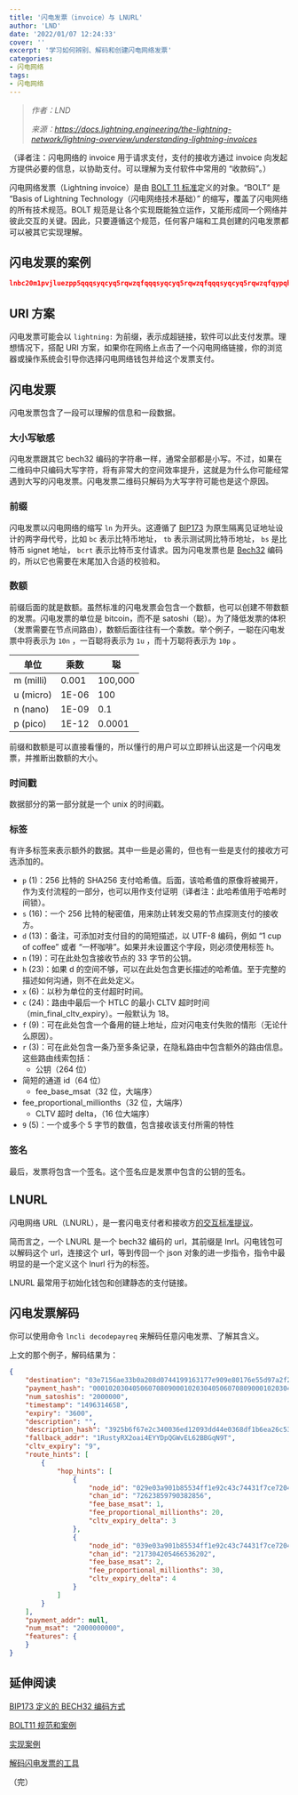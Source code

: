 ```yaml
---
title: '闪电发票（invoice）与 LNURL'
author: 'LND'
date: '2022/01/07 12:24:33'
cover: ''
excerpt: '学习如何辨别、解码和创建闪电网络发票'
categories:
- 闪电网络
tags:
- 闪电网络
---
```



> *作者：LND*
> 
> *来源：<https://docs.lightning.engineering/the-lightning-network/lightning-overview/understanding-lightning-invoices>*



（译者注：闪电网络的 invoice 用于请求支付，支付的接收方通过 invoice 向发起方提供必要的信息，以协助支付。可以理解为支付软件中常用的 “收款码”。）

闪电网络发票（Lightning invoice）是由 [BOLT 11 标准](https://github.com/lightningnetwork/lightning-rfc/blob/master/11-payment-encoding.md)定义的对象。“BOLT” 是 “Basis of Lightning Technology（闪电网络技术基础）” 的缩写，覆盖了闪电网络的所有技术规范。BOLT 规范是让各个实现既能独立运作，又能形成同一个网络并彼此交互的关键。因此，只要遵循这个规范，任何客户端和工具创建的闪电发票都可以被其它实现理解。

## 闪电发票的案例

```json
lnbc20m1pvjluezpp5qqqsyqcyq5rqwzqfqqqsyqcyq5rqwzqfqqqsyqcyq5rqwzqfqypqhp58yjmdan79s6qqdhdzgynm4zwqd5d7xmw5fk98klysy043l2ahrqsfpp3qjmp7lwpagxun9pygexvgpjdc4jdj85fr9yq20q82gphp2nflc7jtzrcazrra7wwgzxqc8u7754cdlpfrmccae92qgzqvzq2ps8pqqqqqqpqqqqq9qqqvpeuqafqxu92d8lr6fvg0r5gv0heeeqgcrqlnm6jhphu9y00rrhy4grqszsvpcgpy9qqqqqqgqqqqq7qqzqj9n4evl6mr5aj9f58zp6fyjzup6ywn3x6sk8akg5v4tgn2q8g4fhx05wf6juaxu9760yp46454gpg5mtzgerlzezqcqvjnhjh8z3g2qqdhhwkj
```

## URI 方案

闪电发票可能会以 `lightning:` 为前缀，表示成超链接，软件可以此支付发票。理想情况下，搭配 URI 方案，如果你在网络上点击了一个闪电网络链接，你的浏览器或操作系统会引导你选择闪电网络钱包并给这个发票支付。

## 闪电发票

闪电发票包含了一段可以理解的信息和一段数据。

### 大小写敏感

闪电发票跟其它 bech32 编码的字符串一样，通常全部都是小写。不过，如果在二维码中只编码大写字符，将有非常大的空间效率提升，这就是为什么你可能经常遇到大写的闪电发票。闪电发票二维码只解码为大写字符可能也是这个原因。

### 前缀

闪电发票以闪电网络的缩写 `ln` 为开头。这遵循了 [BIP173](https://github.com/bitcoin/bips/blob/master/bip-0173.mediawiki) 为原生隔离见证地址设计的两字母代号，比如  ` bc ` 表示比特币地址， ` tb ` 表示测试网比特币地址， ` bs ` 是比特币 signet 地址， ` bcrt ` 表示比特币支付请求。因为闪电发票也是 [Bech32](https://github.com/bitcoin/bips/blob/master/bip-0173.mediawiki) 编码的，所以它也需要在末尾加入合适的校验和。

### 数额

前缀后面的就是数额。虽然标准的闪电发票会包含一个数额，也可以创建不带数额的发票。闪电发票的单位是 bitcoin，而不是 satoshi（聪）。为了降低发票的体积（发票需要在节点间路由），数额后面往往有一个乘数。举个例子，一聪在闪电发票中将表示为  ` 10n ` ，一百聪将表示为 ` 1u ` ，而十万聪将表示为 ` 10p ` 。

| 单位      | 乘数  | 聪      |
| --------- | ----- | ------- |
| m (milli) | 0.001 | 100,000 |
| u (micro) | 1E-06 | 100     |
| n (nano)  | 1E-09 | 0.1     |
| p (pico)  | 1E-12 | 0.0001  |

前缀和数额是可以直接看懂的，所以懂行的用户可以立即辨认出这是一个闪电发票，并推断出数额的大小。

### 时间戳

数据部分的第一部分就是一个 unix 的时间戳。

### 标签

有许多标签来表示额外的数据。其中一些是必需的，但也有一些是支付的接收方可选添加的。

- `p` (1)：256 比特的 SHA256 支付哈希值。后面，该哈希值的原像将被揭开，作为支付流程的一部分，也可以用作支付证明（译者注：此哈希值用于哈希时间锁）。
- `s` (16)：一个 256 比特的秘密值，用来防止转发交易的节点探测支付的接收方。
- `d` (13)：备注，可添加对支付目的的简短描述，以 UTF-8 编码，例如 “1 cup of coffee” 或者 “一杯咖啡”。如果并未设置这个字段，则必须使用标签 h。
- `n` (19)：可在此处包含接收节点的 33 字节的公钥。
- `h` (23)：如果 d 的空间不够，可以在此处包含更长描述的哈希值。至于完整的描述如何沟通，则不在此处定义。
- `x` (6)：以秒为单位的支付超时时间。
- `c` (24)：路由中最后一个 HTLC 的最小 CLTV 超时时间（min_final_cltv_expiry）。一般默认为 18。
- `f` (9)：可在此处包含一个备用的链上地址，应对闪电支付失败的情形（无论什么原因）。
- `r` (3)：可在此处包含一条乃至多条记录，在隐私路由中包含额外的路由信息。这些路由线索包括： 
  - 公钥（264 位）
- 简短的通道 id（64 位）
  - fee_base_msat（32 位，大端序）
- fee_proportional_millionths（32 位，大端序）
  - CLTV 超时 delta，（16 位大端序）
- ` 9 ` (5)：一个或多个 5 字节的数值，包含接收该支付所需的特性

### 签名

最后，发票将包含一个签名。这个签名应是发票中包含的公钥的签名。

## LNURL

闪电网络 URL（LNURL），是一套闪电支付者和接收方[的交互标准提议](https://github.com/fiatjaf/lnurl-rfc)。

简而言之，一个 LNURL 是一个 bech32 编码的 url，其前缀是 lnrl。闪电钱包可以解码这个 url，连接这个 url，等到传回一个 json 对象的进一步指令，指令中最明显的是一个定义这个 lnurl 行为的标签。

LNURL 最常用于初始化钱包和创建静态的支付链接。

## 闪电发票解码

你可以使用命令 ` lncli decodepayreq ` 来解码任意闪电发票、了解其含义。

上文的那个例子，解码结果为：

```json
{
    "destination": "03e7156ae33b0a208d0744199163177e909e80176e55d97a2f221ede0f934dd9ad",
    "payment_hash": "0001020304050607080900010203040506070809000102030405060708090102",
    "num_satoshis": "2000000",
    "timestamp": "1496314658",
    "expiry": "3600",
    "description": "",
    "description_hash": "3925b6f67e2c340036ed12093dd44e0368df1b6ea26c53dbe4811f58fd5db8c1",
    "fallback_addr": "1RustyRX2oai4EYYDpQGWvEL62BBGqN9T",
    "cltv_expiry": "9",
    "route_hints": [
        {
            "hop_hints": [
                {
                    "node_id": "029e03a901b85534ff1e92c43c74431f7ce72046060fcf7a95c37e148f78c77255",
                    "chan_id": "72623859790382856",
                    "fee_base_msat": 1,
                    "fee_proportional_millionths": 20,
                    "cltv_expiry_delta": 3
                },
                {
                    "node_id": "039e03a901b85534ff1e92c43c74431f7ce72046060fcf7a95c37e148f78c77255",
                    "chan_id": "217304205466536202",
                    "fee_base_msat": 2,
                    "fee_proportional_millionths": 30,
                    "cltv_expiry_delta": 4
                }
            ]
        }
    ],
    "payment_addr": null,
    "num_msat": "2000000000",
    "features": {
    }
}
```

## 延伸阅读

[BIP173 定义的 BECH32 编码方式](https://github.com/bitcoin/bips/blob/master/bip-0173.mediawiki)

[BOLT11 规范和案例](https://github.com/lightningnetwork/lightning-rfc/blob/master/11-payment-encoding.md)

[实现案例](https://github.com/rustyrussell/lightning-payencode)

[解码闪电发票的工具](https://bitcoincore.tech/apps/bolt11-ui/index.html)

（完）

